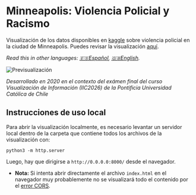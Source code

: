 # Minneapolis: Violencia Policial y Racismo

Visualización de los datos disponibles en [kaggle](https://www.kaggle.com/paultimothymooney/minneapolis-police-stops-and-police-violence) sobre violencia policial en la ciudad de Minneapolis. Puedes revisar la visualización [aquí](https://puc-infovis.github.io/version-2020/salon_de_la_fama/Gui%C3%B1ez_Francisco/Visualizaci%C3%B3n/index.html).

_Read this in other languages: [🇪🇸Español](https://github.com/fguinez/minneapolis-police-use-of-force/blob/main/README.md), [🇬🇧English](https://github.com/fguinez/minneapolis-police-use-of-force/blob/main/README.eng.md)._

![Previsualización](https://i.imgur.com/tM4rTQf.png)

_Desarrollado en 2020 en el contexto del exámen final del curso Visualización de Información (IIC2026) de la Pontificia Universidad Católica de Chile_

## Instrucciones de uso local

Para abrir la visualización localmente, es necesario levantar un servidor local dentro de la carpeta que contiene todos los archivos de la visualización con:
```
python3 -m http.server
```

Luego, hay que dirigirse a `http://0.0.0.0:8000/` desde el navegador.

* **Nota:** Si intenta abrir directamente el archivo `index.html` en el navegador muy probablemente no se visualizará todo el contenido por el [error CORS](https://developer.mozilla.org/es/docs/Web/HTTP/CORS/Errors/CORSRequestNotHttp?utm_source=devtools&utm_medium=firefox-cors-errors&utm_campaign=default).
